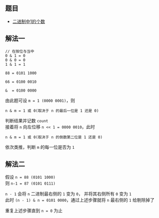 ## 题目
- [二进制中1的个数](https://www.nowcoder.com/practice/8ee967e43c2c4ec193b040ea7fbb10b8?tpId=13&tqId=11164&tPage=1&rp=1&ru=/ta/coding-interviews&qru=/ta/coding-interviews/question-ranking)

## 解法一
```
// 在按位与当中
0 & 1 = 0
0 & 0 = 0
1 & 1 = 1

88 = 0101 1000

66 = 0100 0010

&  = 0100 0000
```

由此题可设 `m = 1 (0000 0001)`，则
```
n & m = 1 或 0(取决于 n 的最后一位是 1 还是 0)
```
判断结果并记数 `count`  
接着将 `n` 向左位移 `n << 1 = 0000 0010`，此时
```
n & m = 1 或 0(取决于 n 的倒数第二位是 1 还是 0)
```
依次类推，判断 `m` 的每一位是否为 `1`

## 解法二
假设 `n = 88 (0101 1000)`  
则 `n-1 = 87 (0101 0111)`  

`n - 1` 会将 `n` 二进制最右侧的 `1` 变为 `0`， 并将其右侧所有 `0` 变为 `1`  
此时 `(n - 1) & n = 0101 0000`，通过上述步骤就将 `n` 最右侧的 `1` 给剔除掉了  

重复上述步骤直到 `n = 0` 为止  